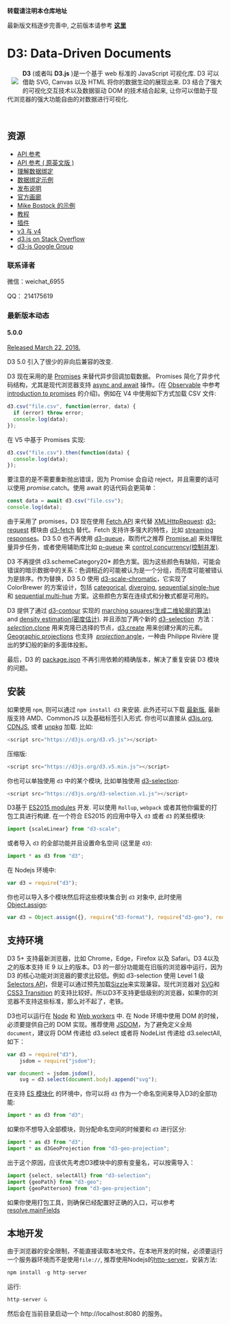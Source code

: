 **转载请注明本仓库地址**

最新版文档逐步完善中, 之前版本请参考 [**这里**](https://github.com/xswei/d3js_doc/tree/master/d3js_doc_old)

# D3: Data-Driven Documents

<a href="https://d3js.org"><img src="https://d3js.org/logo.svg" align="left" hspace="10" vspace="20"></a>

**D3** (或者叫 **D3.js** )是一个基于 web 标准的 JavaScript 可视化库. D3 可以借助 SVG, Canvas 以及 HTML 将你的数据生动的展现出来. D3 结合了强大的可视化交互技术以及数据驱动 DOM 的技术结合起来, 让你可以借助于现代浏览器的强大功能自由的对数据进行可视化. 

<br>

## 资源

* [API 参考](https://github.com/xswei/d3js_doc/tree/master/API_Reference/README.md)
* [API 参考 ( 原英文版 )](https://github.com/d3/d3/blob/master/API.md)
* [理解数据绑定](https://bost.ocks.org/mike/join/)
* [数据绑定示例](https://bl.ocks.org/mbostock/3808218)
* [发布说明](https://github.com/d3/d3/releases)
* [官方画廊](https://github.com/d3/d3/wiki/Gallery)
* [Mike Bostock 的示例](https://bl.ocks.org/mbostock)
* [教程](https://github.com/d3/d3/wiki/Tutorials)
* [插件](https://github.com/d3/d3/wiki/Plugins)
* [v3 与 v4](https://github.com/xswei/d3js_doc/tree/master/Release_Notes/CHANGES.md)
* [d3.js on Stack Overflow](https://stackoverflow.com/questions/tagged/d3.js)
* [d3-js Google Group](http://groups.google.com/group/d3-js)

### 联系译者

微信：weichat_6955

QQ： 214175619

### 最新版本动态

#### 5.0.0

[Released March 22, 2018.](https://github.com/d3/d3/releases/tag/v5.0.0)

D3 5.0 引入了很少的非向后兼容的改变.

D3 现在采用的是 [Promises](https://developer.mozilla.org/docs/Web/JavaScript/Guide/Using_promises) 来替代异步回调加载数据。 Promises 简化了异步代码结构，尤其是现代浏览器支持 [async and await](https://javascript.info/async-await) 操作。(在 [Observable](https://beta.observablehq.com) 中参考 [introduction to promises](https://beta.observablehq.com/@mbostock/introduction-to-promises) 的介绍)。例如在 V4 中使用如下方式加载 CSV 文件:

```js
d3.csv("file.csv", function(error, data) {
  if (error) throw error;
  console.log(data);
});
```

在 V5 中基于 Promises 实现:

```js
d3.csv("file.csv").then(function(data) {
  console.log(data);
});
```

要注意的是不需要重新抛出错误，因为 Promise 会自动 reject，并且需要的话可以使用 *promise*.catch。使用 await 的话代码会更简单：

```js
const data = await d3.csv("file.csv");
console.log(data);
```

由于采用了 promises，D3 现在使用 [Fetch API](https://fetch.spec.whatwg.org/) 来代替 [XMLHttpRequest](https://developer.mozilla.org/docs/Web/API/XMLHttpRequest): [d3-request](https://github.com/d3/d3-request) 模块由 [d3-fetch](https://github.com/d3/d3-fetch) 替代。Fetch 支持许多强大的特性，比如 [streaming responses](https://beta.observablehq.com/@mbostock/streaming-shapefiles)。D3 5.0 也不再使用 [d3-queue](https://github.com/d3/d3-queue)，取而代之推荐 [Promise.all](https://developer.mozilla.org/docs/Web/JavaScript/Reference/Global_Objects/Promise/all) 来处理批量异步任务，或者使用辅助库比如 [p-queue](https://github.com/sindresorhus/p-queue) 来 [control concurrency(控制并发)](https://beta.observablehq.com/@mbostock/hello-p-queue).

D3 不再提供 d3.schemeCategory20* 颜色方案。因为这些颜色有缺陷，可能会错误的暗示数据中的关系：色调相近的可能被认为是一个分组，而亮度可能被错认为是排序。作为替换，D3 5.0 使用 [d3-scale-chromatic](https://github.com/d3/d3-scale-chromatic)，它实现了 ColorBrewer 的方案设计，包括 [categorical](https://github.com/d3/d3-scale-chromatic/blob/master/README.md#categorical), [diverging](https://github.com/d3/d3-scale-chromatic/blob/master/README.md#diverging), [sequential single-hue](https://github.com/d3/d3-scale-chromatic/blob/master/README.md#sequential-single-hue) 和 [sequential multi-hue](https://github.com/d3/d3-scale-chromatic/blob/master/README.md#sequential-multi-hue) 方案。这些颜色方案在连续式和分散式都是可用的。

D3 提供了通过 [d3-contour](https://github.com/d3/d3-contour) 实现的 [marching squares(生成二维轮廓的算法)](https://beta.observablehq.com/@mbostock/d3-contour-plot) and [density estimation(密度估计)](https://beta.observablehq.com/@mbostock/d3-density-contours). 并且添加了两个新的 [d3-selection](https://github.com/d3/d3-selection)  方法：[*selection*.clone](https://github.com/d3/d3-selection/blob/master/README.md#selection_clone) 用来克隆已选择的节点，[d3.create](https://github.com/d3/d3-selection/blob/master/README.md#create) 用来创建分离的元素。 [Geographic projections](https://github.com/d3/d3-geo) 也支持  [*projection*.angle](https://github.com/d3/d3-geo/blob/master/README.md#projection_angle)，一种由 Philippe Rivière 提出的梦幻般的新的多面体投影。

最后，D3 的 [package.json](https://github.com/d3/d3/blob/master/package.json) 不再引用依赖的精确版本，解决了重复安装 D3 模块的问题。

## 安装

如果使用 `npm`, 则可以通过 `npm install d3` 来安装. 此外还可以下载 [最新版](https://unpkg.com/d3/build/), 最新版支持 AMD、CommonJS 以及基础标签引入形式. 你也可以直接从 [d3js.org](https://d3js.org), [CDNJS](https://cdnjs.com/libraries/d3), 或者 [unpkg](https://unpkg.com/d3/) 加载. 比如:

```js
<script src="https://d3js.org/d3.v5.js"></script>
```

压缩版:

```js
<script src="https://d3js.org/d3.v5.min.js"></script>
```

你也可以单独使用 `d3` 中的某个模块, 比如单独使用 [d3-selection](https://github.com/d3/d3-selection): 

```js
<script src="https://d3js.org/d3-selection.v1.js"></script>

```

D3基于 [ES2015 modules](http://www.2ality.com/2014/09/es6-modules-final.html) 开发.  可以使用 `Rollup`, `webpack` 或者其他你偏爱的打包工具进行构建. 在一个符合 ES2015 的应用中导入 `d3` 或者 `d3` 的某些模块:

```js
import {scaleLinear} from "d3-scale";
```

或者导入 `d3` 的全部功能并且设置命名空间 (这里是 `d3`):

```js
import * as d3 from "d3";
```

在 Nodejs 环境中:

```js
var d3 = require("d3");
```

你也可以导入多个模块然后将这些模块集合到 `d3` 对象中, 此时使用 [Object.assign](https://developer.mozilla.org/en-US/docs/Web/JavaScript/Reference/Global_Objects/Object/assign):

```js
var d3 = Object.assign({}, require("d3-format"), require("d3-geo"), require("d3-geo-projection"));
```

## 支持环境

D3 5+ 支持最新浏览器，比如 Chrome，Edge，Firefox 以及 Safari。D3 4以及之的版本支持 IE 9 以上的版本。D3 的一部分功能能在旧版的浏览器中运行，因为 D3 的核心功能对浏览器的要求比较低。例如 d3-selection 使用 Level 1 级 [Selectors API](http://www.w3.org/TR/selectors-api/)，但是可以通过预先加载[Sizzle](http://sizzlejs.com/)来实现兼容。现代浏览器对 [SVG](http://www.w3.org/TR/SVG/)和 [CSS3 Transition](http://www.w3.org/TR/css3-transitions/) 的支持比较好。所以D3不支持更低级别的浏览器，如果你的浏览器不支持这些标准，那么对不起了，老铁。

D3也可以运行在 [Node](http://nodejs.org/) 和 [Web workers](http://www.whatwg.org/specs/web-apps/current-work/multipage/workers.html) 中. 在 Node 环境中使用 DOM 的时候，必须要提供自己的 DOM 实现。推荐使用 [JSDOM](https://github.com/tmpvar/jsdom)，为了避免定义全局 `document`，建议将 DOM 传递给 d3.select 或者将 NodeList 传递给 d3.selectAll,如下：

```js
var d3 = require("d3"),
    jsdom = require("jsdom");

var document = jsdom.jsdom(),
    svg = d3.select(document.body).append("svg");
```
在支持 [ES 模块化](http://exploringjs.com/es6/ch_modules.html) 的环境中，你可以将 `d3` 作为一个命名空间来导入D3的全部功能:

```js
import * as d3 from "d3";
```
如果你不想导入全部模块，则分配命名空间的时候要和 `d3` 进行区分:

```js
import * as d3 from "d3";
import * as d3GeoProjection from "d3-geo-projection";
```
出于这个原因，应该优先考虑D3模块中的原有变量名，可以按需导入：

```js
import {select, selectAll} from "d3-selection";
import {geoPath} from "d3-geo";
import {geoPatterson} from "d3-geo-projection";
```
如果你使用打包工具，则确保已经配置好正确的入口，可以参考 [resolve.mainFields](https://webpack.js.org/configuration/resolve/#resolve-mainfields)

## 本地开发

由于浏览器的安全限制，不能直接读取本地文件。在本地开发的时候，必须要运行一个服务器环境而不是使用`file://`, 推荐使用Nodejs的[http-server](https://www.npmjs.com/package/http-server)，安装方法:

```js
npm install -g http-server
```

运行:

```js
http-server & 

```

然后会在当前目录启动一个 http://localhost:8080 的服务。

